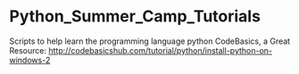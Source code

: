 # Python_Summer_Camp_Tutorials
Scripts to help learn the programming language python
CodeBasics, a Great Resource: http://codebasicshub.com/tutorial/python/install-python-on-windows-2
